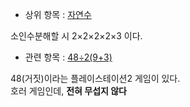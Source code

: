   * 상위 항목 : [자연수](%EC%9E%90%EC%97%B0%EC%88%98.md)  

소인수분해할 시 2×2×2×2×3 이다.

  * 관련 항목 : [48÷2(9+3)](48%C3%B72%289+3%29.md)  

48(거짓)이라는 플레이스테이션2 게임이 있다.  
호러 게임인데, **전혀 무섭지 않다**


